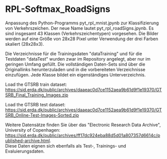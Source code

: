 # RPL-Softmax_RoadSigns

Anpassung des Python-Programms pyt_rpl_mnist.jpynb zur Klassifizierung von Verkehrszeichen. Der neue Name lautet pyt_rpl_roadSigns.jpynb. Es sind insgesamt 43 Klassen (Verkehrszeichentypen) vorgesehen. Die Bilder werden auf eine Größe von 28x28 Pixel unter Verwendung der drei Farben skaliert (28x28x3).

Die Verzeichnisse für die Trainingsdaten "dataTraining" und für die Testdaten "dataTest" wurden zwar im Repository angelegt, aber nur im geringen Umfang gefüllt. Die vollständigen Daten-Sets sind über die Originallinks herunterzuladen und in die vorbereiteten Verzeichnisse einzufügen. Jede Klasse bildet ein eigenständiges Unterverzeichnis.

Load the GTSRB train dataset:   
https://sid.erda.dk/public/archives/daaeac0d7ce1152aea9b61d9f1e19370/GTSRB_Final_Training_Images.zip

Load the GTSRB test dataset:    
https://sid.erda.dk/public/archives/daaeac0d7ce1152aea9b61d9f1e19370/GTSRB_Online-Test-Images-Sorted.zip

Weitere Datensätze finden Sie über das "Electronic Research Data Archive", University of Copenhagen:
https://sid.erda.dk/public/archives/ff17dc924eba88d5d01a807357d6614c/published-archive.html.     
Diese Daten eignen sich ebenfalls als Test-, Trainings- und Evaluierungsdaten.




